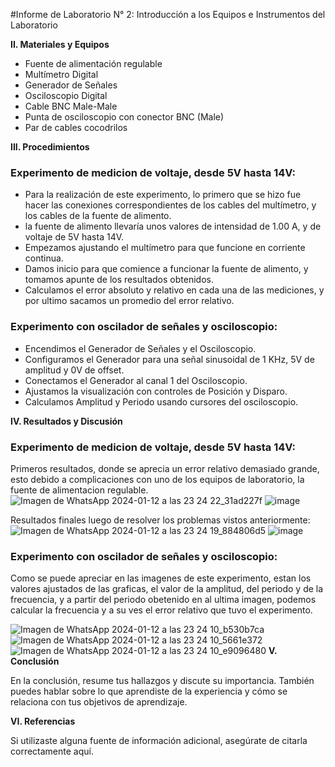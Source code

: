 
#Informe de Laboratorio N° 2: Introducción a los Equipos e Instrumentos del Laboratorio

**II. Materiales y Equipos**

- Fuente de alimentación regulable 
- Multímetro Digital 
- Generador de Señales 
- Osciloscopio Digital 
- Cable BNC Male-Male 
- Punta de osciloscopio con conector BNC (Male) 
- Par de cables cocodrilos 

**III. Procedimientos**

### Experimento de medicion de voltaje, desde 5V hasta 14V:
 - Para la realización de este experimento, lo primero que se hizo fue hacer las conexiones correspondientes de los cables del multímetro, y los cables de la fuente de alimento.
- la fuente de alimento llevaría unos valores de intensidad de 1.00 A, y de voltaje de 5V hasta 14V.
- Empezamos ajustando el multímetro para que funcione en corriente continua.
- Damos inicio para que comience a funcionar la fuente de alimento, y tomamos apunte de los resultados obtenidos.
- Calculamos el error absoluto y relativo en cada una de las mediciones, y por ultimo sacamos un promedio del error relativo.

### Experimento con oscilador de señales y osciloscopio:

- Encendimos el Generador de Señales y el Osciloscopio. 
- Configuramos el Generador para una señal sinusoidal de 1 KHz, 5V de amplitud y 0V de offset. 
- Conectamos el Generador al canal 1 del Osciloscopio. 
- Ajustamos la visualización con controles de Posición y Disparo. 
- Calculamos Amplitud y Periodo usando cursores del osciloscopio.

**IV. Resultados y Discusión**

### Experimento de medicion de voltaje, desde 5V hasta 14V:

Primeros resultados, donde se aprecia un error relativo demasiado grande, esto debido a complicaciones con uno de los equipos de laboratorio, la fuente de alimentacion regulable.
![Imagen de WhatsApp 2024-01-12 a las 23 24 22_31ad227f](https://github.com/JefHuiza/Fundamentos-de-Dise-o/assets/152218004/b941d2d4-662d-48f0-96c4-8d7388bf08ee)
![image](https://github.com/JefHuiza/Fundamentos-de-Dise-o/assets/152218004/2229c801-946d-4d65-85bb-b7d4a360713d)

Resultados finales luego de resolver los problemas vistos anteriormente:
![Imagen de WhatsApp 2024-01-12 a las 23 24 19_884806d5](https://github.com/JefHuiza/Fundamentos-de-Dise-o/assets/152218004/7d708ba7-1e71-4449-a9e5-f918e5538e73)
![image](https://github.com/JefHuiza/Fundamentos-de-Dise-o/assets/152218004/f74eb5f9-8dd8-417c-9146-a29aa294459c)

### Experimento con oscilador de señales y osciloscopio:
Como se puede apreciar en las imagenes de este experimento, estan los valores ajustados de las graficas, el valor de la amplitud, del periodo y de la frecuencia, y a partir del periodo obetenido en al ultima imagen, podemos calcular la frecuencia  y a su ves el error relativo que tuvo el experimento.


![Imagen de WhatsApp 2024-01-12 a las 23 24 10_b530b7ca](https://github.com/JefHuiza/Fundamentos-de-Dise-o/assets/152218004/ee33a967-59d8-4f71-ab0b-d56171c47837)
![Imagen de WhatsApp 2024-01-12 a las 23 24 10_5661e372](https://github.com/JefHuiza/Fundamentos-de-Dise-o/assets/152218004/917197ce-424b-45cb-9825-21665390d551)
![Imagen de WhatsApp 2024-01-12 a las 23 24 10_e9096480](https://github.com/JefHuiza/Fundamentos-de-Dise-o/assets/152218004/4f9cd0e1-9178-4d57-aa86-1697a4815dc3)
**V. Conclusión**

En la conclusión, resume tus hallazgos y discute su importancia. También puedes hablar sobre lo que aprendiste de la experiencia y cómo se relaciona con tus objetivos de aprendizaje.

**VI. Referencias**

Si utilizaste alguna fuente de información adicional, asegúrate de citarla correctamente aquí.
